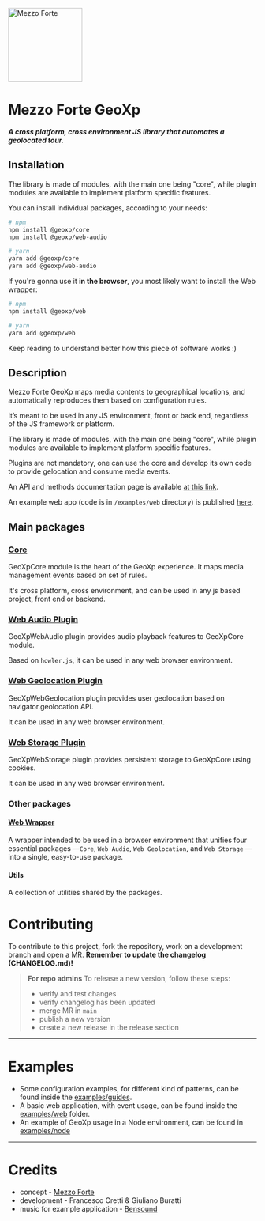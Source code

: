 [<img src="https://mezzoforte.design/img/logo_beige.svg" alt="Mezzo Forte" width="150"/>](https://mezzoforte.design/)

# **Mezzo Forte GeoXp**
***A cross platform, cross environment JS library that automates a geolocated tour.***

## Installation

The library is made of modules, with the main one being "core", while plugin modules are available to implement platform specific features.

You can install individual packages, according to your needs:

```bash
# npm
npm install @geoxp/core
npm install @geoxp/web-audio

# yarn
yarn add @geoxp/core
yarn add @geoxp/web-audio
```

If you're gonna use it **in the browser**, you most likely want to install the Web wrapper:

```bash
# npm
npm install @geoxp/web

# yarn
yarn add @geoxp/web
```

Keep reading to understand better how this piece of software works :)

## **Description**

Mezzo Forte GeoXp maps media contents to geographical locations, and automatically reproduces them based on configuration rules.

It’s meant to be used in any JS environment, front or back end, regardless of the JS framework or platform.

The library is made of modules, with the main one being "core", while plugin modules are available to implement platform specific features.

Plugins are not mandatory, one can use the core and develop its own code to provide gelocation and consume media events.

An API and methods documentation page is available [at this link](https://mezzo-forte.gitlab.io/mezzoforte-geoxp).

An example web app (code is in `/examples/web` directory) is published [here](https://geoxp.netlify.app/).

## **Main packages**
### [**Core**](https://gitlab.com/mezzo-forte/geoxp/-/tree/main/packages/core)
GeoXpCore module is the heart of the GeoXp experience. It maps media management events based on set of rules.

It's cross platform, cross environment, and can be used in any js based project, front end or backend.

### [**Web Audio Plugin**](/modules/Web_Audio_Plugin)
GeoXpWebAudio plugin provides audio playback features to GeoXpCore module.

Based on `howler.js`, it can be used in any web browser environment.

### [**Web Geolocation Plugin**](https://gitlab.com/mezzo-forte/geoxp/-/tree/main/packages/web-geolocation)
GeoXpWebGeolocation plugin provides user geolocation based on navigator.geolocation API.

It can be used in any web browser environment.

### [**Web Storage Plugin**](https://gitlab.com/mezzo-forte/geoxp/-/tree/main/packages/web-storage)
GeoXpWebStorage plugin provides persistent storage to GeoXpCore using cookies.

It can be used in any web browser environment.

### Other packages
#### [**Web Wrapper**](https://gitlab.com/mezzo-forte/geoxp/-/tree/main/packages/web)
A wrapper intended to be used in a browser environment  that unifies four essential packages —`Core`, `Web Audio`, `Web Geolocation`, and `Web Storage` — into a single, easy-to-use package.

#### **Utils** 
A collection of utilities shared by the packages.

# Contributing

To contribute to this project, fork the repository, work on a development branch and open a MR.
**Remember to update the changelog (CHANGELOG.md)!**

> **For repo admins**
> To release a new version, follow these steps:
> * verify and test changes
> * verify changelog has been updated
> * merge MR in `main`
> * publish a new version
> * create a new release in the release section

***

# Examples
* Some configuration examples, for different kind of patterns, can be found inside the [examples/guides](https://gitlab.com/mezzo-forte/geoxp/-/tree/main/examples/guides).
* A basic web application, with event usage, can be found inside the [examples/web](https://gitlab.com/mezzo-forte/geoxp/-/tree/main/examples/web) folder.
* An example of GeoXp usage in a Node environment, can be found in [examples/node](https://gitlab.com/mezzo-forte/geoxp/-/tree/main/examples/node)

***

# Credits
* concept - [Mezzo Forte](https://mezzoforte.design/?lang=en)
* development - Francesco Cretti & Giuliano Buratti
* music for example application - [Bensound](https://www.bensound.com)

